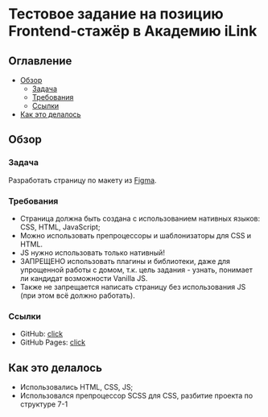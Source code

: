 # Тестовое задание на позицию Frontend-стажёр в Академию iLink

## Оглавление

- [Обзор](#overview)
  - [Задача](#the-challenge)
  - [Требования](#screenshot)
  - [Ссылки](#links)
- [Как это делалось](#my-process)

## Обзор

### Задача

Разработать страницу по макету из [Figma](https://www.figma.com/file/Mfjlw4bCRN4Hj01ngYN3KN/Test-task?node-id=0%3A1).

### Требования

- Страница должна быть создана с использованием нативных языков: CSS, HTML, JavaScript;
- Можно использовать препроцессоры и шаблонизаторы для CSS и HTML.
- JS нужно использовать только нативный!
- ЗАПРЕЩЕНО использовать плагины и библиотеки, даже для упрощенной работы с домом, т.к. цель задания - узнать, понимает ли кандидат возможности Vanilla JS.
- Также не запрещается написать страницу без использования JS (при этом всё должно работать).


### Ссылки

- GitHub: [click](https://github.com/iwannabekoshka/ilink-test-task)
- GitHub Pages: [click](https://iwannabekoshka.github.io/ilink-test-task/)

## <a name="my-process"></a>Как это делалось

- Использовались HTML, CSS, JS;
- Использовался препроцессор SCSS для CSS, разбитие проекта по структуре 7-1